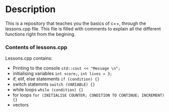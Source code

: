 # Description
This is a repository that teaches you the basics of c++, through the lessons.cpp file. 
This file is filled with comments to explain all the different functions right from the begining. 

### Contents of lessons.cpp
Lessons.cpp contains:
  - Printing to the console `std::cout << "Message \n";`
  - initialising variables `int score;`, `int lives = 3;`
  - if, elif, else statements `if (condition) {}`
  - switch statemnts `switch (VARIABLE) {}`
  - while loops `while (condition) {}`
  - for loops `for (INITIALISE COUNTER; CONDITION TO CONTINUE; INCREMENT) {}`
  - vectors
